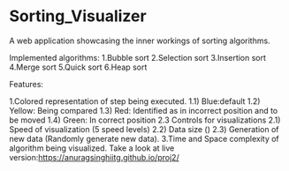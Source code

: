 # Sorting_Visualizer
A web application showcasing the inner workings of sorting algorithms.

Implemented algorithms:
1.Bubble sort
2.Selection sort
3.Insertion sort
4.Merge sort
5.Quick sort
6.Heap sort

Features:

1.Colored representation of step being executed. 1.1) Blue:default 1.2) Yellow: Being compared 1.3) Red: Identified as in incorrect position and to be moved 1.4) Green: In correct position
2.3 Controls for visualizations 2.1) Speed of visualization (5 speed levels) 2.2) Data size () 2.3) Generation of new data (Randomly generate new data).
3.Time and Space complexity of algorithm being visualized.
Take a look at live version:https://anuragsinghiitg.github.io/proj2/
